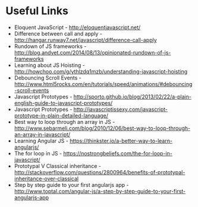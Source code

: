 # Useful Links

- Eloquent JavaScript - http://eloquentjavascript.net/
- Difference between call and apply - http://hangar.runway7.net/javascript/difference-call-apply
- Rundown of JS frameworks - http://blog.andyet.com/2014/08/13/opinionated-rundown-of-js-frameworks
- Learning about JS Hoisting - http://howchoo.com/g/ythlzdq1mzb/understanding-javascript-hoisting
- Debouncing Scroll Events - http://www.html5rocks.com/en/tutorials/speed/animations/#debouncing-scroll-events
- Javascript Prototypes - http://sporto.github.io/blog/2013/02/22/a-plain-english-guide-to-javascript-prototypes/
- Javascript Prototypes - http://javascriptissexy.com/javascript-prototype-in-plain-detailed-language/
- Best way to loop through an array in JS - http://www.sebarmeli.com/blog/2010/12/06/best-way-to-loop-through-an-array-in-javascript/
- Learning Angular JS - https://thinkster.io/a-better-way-to-learn-angularjs/
- The for loop in JS - https://nostrongbeliefs.com/the-for-loop-in-javascript/
- Prototypal V Classical inheritance - http://stackoverflow.com/questions/2800964/benefits-of-prototypal-inheritance-over-classical
- Step by step guide to your first angularjs app - http://www.toptal.com/angular-js/a-step-by-step-guide-to-your-first-angularjs-app